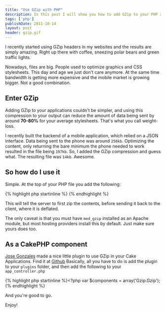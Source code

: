 ```yaml
---
title: "Use GZip with PHP"
description: In this post I will show you how to add GZip to your PHP application
tags: ['php']
publishDate: 2011-10-14
layout: post
header: gzip.gif
---
```


I recently started using GZip headers in my websites and the results are simply amazing. Right up there with coffee, sneezing polar bears and green traffic lights.

Nowadays, files are big. People used to optimize graphics and CSS stylesheets. This day and age we just don't care anymore. At the same time bandwidth is getting more expensive and the mobile market is growing bigger. Not a good combination.

## Enter GZip

Adding GZip to your applications couldn't be simpler, and using this compression to your output can reduce the amount of data being sent by around **70-80%** for your average stylesheets. That's what you call weight-loss.

I recently built the backend of a mobile application, which relied on a JSON interface. Data being sent to the phone was around `250kb`. Optimizing the content, only returning the bare minimum the phone needed to work resulted in the file being `197kb`. So, I added the GZip compression and guess what. The resulting file was `14kb`. Awesome.

## So how do I use it

Simple. At the top of your PHP file you add the following:

{% highlight php startinline %}<?php
@ob_start ('ob_gzhandler');
header('Content-type: text/html; charset: UTF-8');
header('Cache-Control: must-revalidate');
header("Expires: " . gmdate('D, d M Y H:i:s', time() - 1) . ' GMT');
?>
{% endhighlight %}

This will tell the server to first zip the contents, before sending it back to the client, where it is deflated.

The only caveat is that you must have `mod_gzip` installed as an Apache module, but most hosting providers install this by default. Just make sure yours does too.

## As a CakePHP component

[Jose Gonzales][1] made a nice little plugin to use GZip in your Cake Applications. Find it at [Github][2] Basically, all you have to do is add the plugin to your `plugins` folder, and then add the following to your `app_controller.php`

{% highlight php startinline %}<?php
var $components = array('Gzip.Gzip');
{% endhighlight %}

And you're good to go.

Enjoy!

 [1]: http://josediazgonzalez.com/ "Jose Gonzales"
 [2]: https://github.com/josegonzalez/gzip-component/ "CakePHP Gzip Component"
